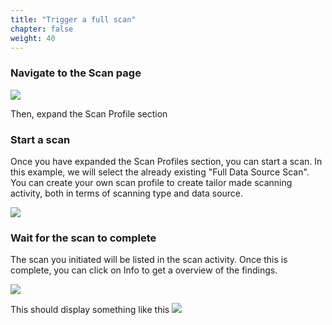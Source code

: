 ```yaml
---
title: "Trigger a full scan"
chapter: false
weight: 40
---
```



### Navigate to the Scan page

![](/images/new_ds_structured/go_to_scan.png)

Then, expand the Scan Profile section

### Start a scan
Once you have expanded the Scan Profiles section, you can start a scan.
In this example, we will select the already existing "Full Data Source Scan".
You can create your own scan profile to create tailor made scanning activity, both in terms of scanning type and data source.

![](/images/new_ds_structured/full_ds_scan.png)

### Wait for the scan to complete
The scan you initiated will be listed in the scan activity.
Once this is complete, you can click on Info to get a overview of the findings.

![](/images/new_ds_structured/scanning_info.png)

This should display something like this
![](/images/new_ds_structured/scanning_overview.png)
